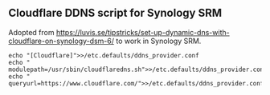 ## Cloudflare DDNS script for Synology SRM

Adopted from https://luvis.se/tipstricks/set-up-dynamic-dns-with-cloudflare-on-synology-dsm-6/ to work in Synology SRM.

```
echo "[Cloudflare]">>/etc.defaults/ddns_provider.conf
echo " modulepath=/usr/sbin/cloudflaredns.sh">>/etc.defaults/ddns_provider.conf
echo " queryurl=https://www.cloudflare.com/">>/etc.defaults/ddns_provider.conf
```
